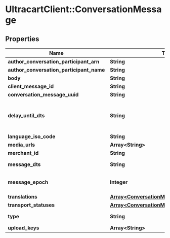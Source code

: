 # UltracartClient::ConversationMessage

## Properties
Name | Type | Description | Notes
------------ | ------------- | ------------- | -------------
**author_conversation_participant_arn** | **String** |  | [optional] 
**author_conversation_participant_name** | **String** |  | [optional] 
**body** | **String** |  | [optional] 
**client_message_id** | **String** |  | [optional] 
**conversation_message_uuid** | **String** |  | [optional] 
**delay_until_dts** | **String** | Delay message transmission until date/time | [optional] 
**language_iso_code** | **String** |  | [optional] 
**media_urls** | **Array&lt;String&gt;** |  | [optional] 
**merchant_id** | **String** |  | [optional] 
**message_dts** | **String** | Message date/time | [optional] 
**message_epoch** | **Integer** | Message epoch milliseconds | [optional] 
**translations** | [**Array&lt;ConversationMessageTranslation&gt;**](ConversationMessageTranslation.md) |  | [optional] 
**transport_statuses** | [**Array&lt;ConversationMessageTransportStatus&gt;**](ConversationMessageTransportStatus.md) |  | [optional] 
**type** | **String** | Message type | [optional] 
**upload_keys** | **Array&lt;String&gt;** |  | [optional] 


